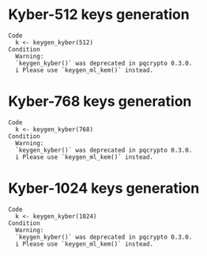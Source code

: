 # Kyber-512 keys generation

    Code
      k <- keygen_kyber(512)
    Condition
      Warning:
      `keygen_kyber()` was deprecated in pqcrypto 0.3.0.
      i Please use `keygen_ml_kem()` instead.

# Kyber-768 keys generation

    Code
      k <- keygen_kyber(768)
    Condition
      Warning:
      `keygen_kyber()` was deprecated in pqcrypto 0.3.0.
      i Please use `keygen_ml_kem()` instead.

# Kyber-1024 keys generation

    Code
      k <- keygen_kyber(1024)
    Condition
      Warning:
      `keygen_kyber()` was deprecated in pqcrypto 0.3.0.
      i Please use `keygen_ml_kem()` instead.

